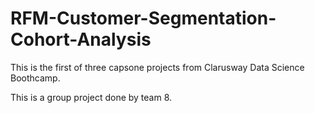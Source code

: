 # RFM-Customer-Segmentation-Cohort-Analysis

This is the first of three capsone projects from Clarusway Data Science Boothcamp.

This is a group project done by team 8.
